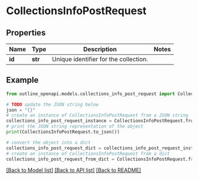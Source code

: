 # CollectionsInfoPostRequest


## Properties

Name | Type | Description | Notes
------------ | ------------- | ------------- | -------------
**id** | **str** | Unique identifier for the collection. | 

## Example

```python
from outline_openapi.models.collections_info_post_request import CollectionsInfoPostRequest

# TODO update the JSON string below
json = "{}"
# create an instance of CollectionsInfoPostRequest from a JSON string
collections_info_post_request_instance = CollectionsInfoPostRequest.from_json(json)
# print the JSON string representation of the object
print(CollectionsInfoPostRequest.to_json())

# convert the object into a dict
collections_info_post_request_dict = collections_info_post_request_instance.to_dict()
# create an instance of CollectionsInfoPostRequest from a dict
collections_info_post_request_from_dict = CollectionsInfoPostRequest.from_dict(collections_info_post_request_dict)
```
[[Back to Model list]](../README.md#documentation-for-models) [[Back to API list]](../README.md#documentation-for-api-endpoints) [[Back to README]](../README.md)


